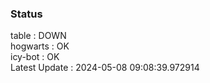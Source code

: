 ### Status


table : DOWN  
hogwarts : OK  
icy-bot : OK  
Latest Update : 2024-05-08 09:08:39.972914
